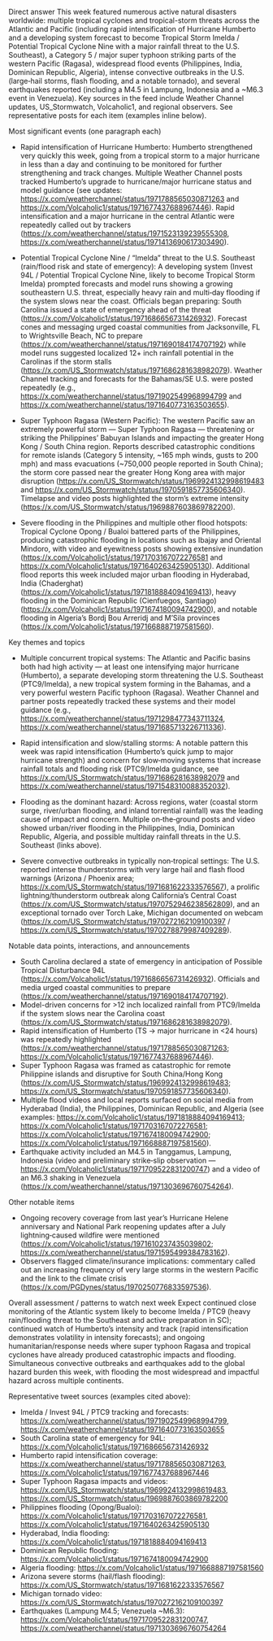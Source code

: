 Direct answer
This week featured numerous active natural disasters worldwide: multiple tropical cyclones and tropical-storm threats across the Atlantic and Pacific (including rapid intensification of Hurricane Humberto and a developing system forecast to become Tropical Storm Imelda / Potential Tropical Cyclone Nine with a major rainfall threat to the U.S. Southeast), a Category 5 / major super typhoon striking parts of the western Pacific (Ragasa), widespread flood events (Philippines, India, Dominican Republic, Algeria), intense convective outbreaks in the U.S. (large‑hail storms, flash flooding, and a notable tornado), and several earthquakes reported (including a M4.5 in Lampung, Indonesia and a ~M6.3 event in Venezuela). Key sources in the feed include Weather Channel updates, US_Stormwatch, Volcaholic1, and regional observers. See representative posts for each item (examples inline below).

Most significant events (one paragraph each)
- Rapid intensification of Hurricane Humberto: Humberto strengthened very quickly this week, going from a tropical storm to a major hurricane in less than a day and continuing to be monitored for further strengthening and track changes. Multiple Weather Channel posts tracked Humberto’s upgrade to hurricane/major hurricane status and model guidance (see updates: https://x.com/weatherchannel/status/1971788565030871263 and https://x.com/Volcaholic1/status/1971677437688967446). Rapid intensification and a major hurricane in the central Atlantic were repeatedly called out by trackers (https://x.com/weatherchannel/status/1971523139239555308, https://x.com/weatherchannel/status/1971413690617303490).

- Potential Tropical Cyclone Nine / “Imelda” threat to the U.S. Southeast (rain/flood risk and state of emergency): A developing system (Invest 94L / Potential Tropical Cyclone Nine, likely to become Tropical Storm Imelda) prompted forecasts and model runs showing a growing southeastern U.S. threat, especially heavy rain and multi‑day flooding if the system slows near the coast. Officials began preparing: South Carolina issued a state of emergency ahead of the threat (https://x.com/Volcaholic1/status/1971686656731426932). Forecast cones and messaging urged coastal communities from Jacksonville, FL to Wrightsville Beach, NC to prepare (https://x.com/weatherchannel/status/1971690184174707192) while model runs suggested localized 12+ inch rainfall potential in the Carolinas if the storm stalls (https://x.com/US_Stormwatch/status/1971686281638982079). Weather Channel tracking and forecasts for the Bahamas/SE U.S. were posted repeatedly (e.g., https://x.com/weatherchannel/status/1971902549968994799 and https://x.com/weatherchannel/status/1971640773163503655).

- Super Typhoon Ragasa (Western Pacific): The western Pacific saw an extremely powerful storm — Super Typhoon Ragasa — threatening or striking the Philippines’ Babuyan Islands and impacting the greater Hong Kong / South China region. Reports described catastrophic conditions for remote islands (Category 5 intensity, ~165 mph winds, gusts to 200 mph) and mass evacuations (~750,000 people reported in South China); the storm core passed near the greater Hong Kong area with major disruption (https://x.com/US_Stormwatch/status/1969924132998619483 and https://x.com/US_Stormwatch/status/1970591857735606340). Timelapse and video posts highlighted the storm’s extreme intensity (https://x.com/US_Stormwatch/status/1969887603869782200).

- Severe flooding in the Philippines and multiple other flood hotspots: Tropical Cyclone Opong / Bualoi battered parts of the Philippines, producing catastrophic flooding in locations such as Ibajay and Oriental Mindoro, with video and eyewitness posts showing extensive inundation (https://x.com/Volcaholic1/status/1971703167072276581 and https://x.com/Volcaholic1/status/1971640263425905130). Additional flood reports this week included major urban flooding in Hyderabad, India (Chaderghat) (https://x.com/Volcaholic1/status/1971818884094169413), heavy flooding in the Dominican Republic (Cienfuegos, Santiago) (https://x.com/Volcaholic1/status/1971674180094742900), and notable flooding in Algeria’s Bordj Bou Arreridj and M’Sila provinces (https://x.com/Volcaholic1/status/1971668887197581560).

Key themes and topics
- Multiple concurrent tropical systems: The Atlantic and Pacific basins both had high activity — at least one intensifying major hurricane (Humberto), a separate developing storm threatening the U.S. Southeast (PTC9/Imelda), a new tropical system forming in the Bahamas, and a very powerful western Pacific typhoon (Ragasa). Weather Channel and partner posts repeatedly tracked these systems and their model guidance (e.g., https://x.com/weatherchannel/status/1971298477343711324, https://x.com/weatherchannel/status/1971685713226711336).

- Rapid intensification and slow/stalling storms: A notable pattern this week was rapid intensification (Humberto’s quick jump to major hurricane strength) and concern for slow‑moving systems that increase rainfall totals and flooding risk (PTC9/Imelda guidance, see https://x.com/US_Stormwatch/status/1971686281638982079 and https://x.com/weatherchannel/status/1971548310088352032).

- Flooding as the dominant hazard: Across regions, water (coastal storm surge, river/urban flooding, and inland torrential rainfall) was the leading cause of impact and concern. Multiple on‑the‑ground posts and video showed urban/river flooding in the Philippines, India, Dominican Republic, Algeria, and possible multiday rainfall threats in the U.S. Southeast (links above).

- Severe convective outbreaks in typically non‑tropical settings: The U.S. reported intense thunderstorms with very large hail and flash flood warnings (Arizona / Phoenix area; https://x.com/US_Stormwatch/status/1971681622333576567), a prolific lightning/thunderstorm outbreak along California’s Central Coast (https://x.com/US_Stormwatch/status/1970752946238562809), and an exceptional tornado over Torch Lake, Michigan documented on webcam (https://x.com/US_Stormwatch/status/1970272162109100397 / https://x.com/US_Stormwatch/status/1970278879987409289).

Notable data points, interactions, and announcements
- South Carolina declared a state of emergency in anticipation of Possible Tropical Disturbance 94L (https://x.com/Volcaholic1/status/1971686656731426932). Officials and media urged coastal communities to prepare (https://x.com/weatherchannel/status/1971690184174707192).
- Model-driven concerns for >12 inch localized rainfall from PTC9/Imelda if the system slows near the Carolina coast (https://x.com/US_Stormwatch/status/1971686281638982079).
- Rapid intensification of Humberto (TS → major hurricane in <24 hours) was repeatedly highlighted (https://x.com/weatherchannel/status/1971788565030871263; https://x.com/Volcaholic1/status/1971677437688967446).
- Super Typhoon Ragasa was framed as catastrophic for remote Philippine islands and disruptive for South China/Hong Kong (https://x.com/US_Stormwatch/status/1969924132998619483; https://x.com/US_Stormwatch/status/1970591857735606340).
- Multiple flood videos and local reports surfaced on social media from Hyderabad (India), the Philippines, Dominican Republic, and Algeria (see examples: https://x.com/Volcaholic1/status/1971818884094169413; https://x.com/Volcaholic1/status/1971703167072276581; https://x.com/Volcaholic1/status/1971674180094742900; https://x.com/Volcaholic1/status/1971668887197581560).
- Earthquake activity included an M4.5 in Tanggamus, Lampung, Indonesia (video and preliminary strike‑slip observation — https://x.com/Volcaholic1/status/1971709522831200747) and a video of an M6.3 shaking in Venezuela (https://x.com/weatherchannel/status/1971303696760754264).

Other notable items
- Ongoing recovery coverage from last year’s Hurricane Helene anniversary and National Park reopening updates after a July lightning‑caused wildfire were mentioned (https://x.com/Volcaholic1/status/1971610237435039802; https://x.com/weatherchannel/status/1971595499384783162).
- Observers flagged climate/insurance implications: commentary called out an increasing frequency of very large storms in the western Pacific and the link to the climate crisis (https://x.com/PGDynes/status/1970250776833597536).

Overall assessment / patterns to watch next week
Expect continued close monitoring of the Atlantic system likely to become Imelda / PTC9 (heavy rain/flooding threat to the Southeast and active preparation in SC); continued watch of Humberto’s intensity and track (rapid intensification demonstrates volatility in intensity forecasts); and ongoing humanitarian/response needs where super typhoon Ragasa and tropical cyclones have already produced catastrophic impacts and flooding. Simultaneous convective outbreaks and earthquakes add to the global hazard burden this week, with flooding the most widespread and impactful hazard across multiple continents.

Representative tweet sources (examples cited above):
- Imelda / Invest 94L / PTC9 tracking and forecasts: https://x.com/weatherchannel/status/1971902549968994799, https://x.com/weatherchannel/status/1971640773163503655
- South Carolina state of emergency for 94L: https://x.com/Volcaholic1/status/1971686656731426932
- Humberto rapid intensification coverage: https://x.com/weatherchannel/status/1971788565030871263, https://x.com/Volcaholic1/status/1971677437688967446
- Super Typhoon Ragasa impacts and videos: https://x.com/US_Stormwatch/status/1969924132998619483, https://x.com/US_Stormwatch/status/1969887603869782200
- Philippines flooding (Opong/Bualoi): https://x.com/Volcaholic1/status/1971703167072276581, https://x.com/Volcaholic1/status/1971640263425905130
- Hyderabad, India flooding: https://x.com/Volcaholic1/status/1971818884094169413
- Dominican Republic flooding: https://x.com/Volcaholic1/status/1971674180094742900
- Algeria flooding: https://x.com/Volcaholic1/status/1971668887197581560
- Arizona severe storms (hail/flash flooding): https://x.com/US_Stormwatch/status/1971681622333576567
- Michigan tornado video: https://x.com/US_Stormwatch/status/1970272162109100397
- Earthquakes (Lampung M4.5; Venezuela ~M6.3): https://x.com/Volcaholic1/status/1971709522831200747, https://x.com/weatherchannel/status/1971303696760754264
